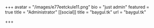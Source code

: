 +++
avatar = "/images/e77eetckule11.png"
bio = "just admin"
featured = true
title = "Administrator"
[[social]]
title = "baygul.tk"
url = "baygul.tk"

+++
